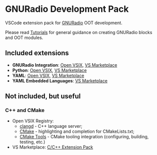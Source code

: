 # GNURadio Development Pack
VSCode extension pack for [GNURadio](https://gnuradio.org) OOT development.

Please read [Tutorials](https://wiki.gnuradio.org/index.php?title=Tutorials) for general guidance on creating GNURadio blocks and OOT modules.

## Included extensions
- **GNURadio Integration**: [Open VSIX](https://open-vsx.org/extension/AsriFox/gnuradio-integration), [VS Marketplace](https://marketplace.visualstudio.com/items?itemName=ivannovak1004.gnuradio-integration)
- **Python**: [Open VSIX](https://open-vsx.org/extension/ms-python/python), [VS Marketplace](https://marketplace.visualstudio.com/items?itemName=ms-python.python)
- **YAML**: [Open VSIX](https://open-vsx.org/extension/redhat/vscode-yaml), [VS Marketplace](https://marketplace.visualstudio.com/items?itemName=redhat.vscode-yaml)
- **YAML Embedded Languages**: [VS Marketplace](https://marketplace.visualstudio.com/items?itemName=harrydowning.yaml-embedded-languages)

## Not included, but useful
### C++ and CMake
- Open VSIX Registry:
  - [clangd](https://open-vsx.org/extension/llvm-vs-code-extensions/vscode-clangd) - C++ language server;
  - [CMake](https://open-vsx.org/extension/twxs/cmake) - highlighting and completion for CMakeLists.txt;
  - [CMake Tools](https://open-vsx.org/extension/ms-vscode/cmake-tools) - CMake tooling integration (configuring, building, testing, etc.)
- VS Marketplace: [C/C++ Extension Pack](https://marketplace.visualstudio.com/items?itemName=ms-vscode.cpptools-extension-pack) 
